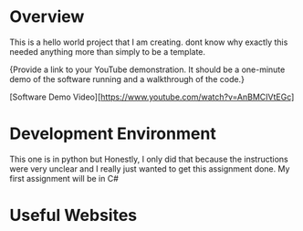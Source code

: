 # Overview

This is a hello world project that I am creating. dont know why exactly this needed anything more than simply to be a template.

{Provide a link to your YouTube demonstration.  It should be a one-minute demo of the software running and a walkthrough of the code.}

[Software Demo Video][https://www.youtube.com/watch?v=AnBMCIVtEGc]

# Development Environment

This one is in python but Honestly, I only did that because the instructions were very unclear and I really just wanted to get this assignment done.
My first assignment will be in C#

# Useful Websites

